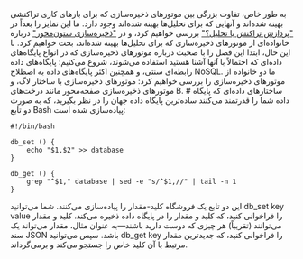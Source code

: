 به طور خاص، تفاوت بزرگی بین موتورهای ذخیره‌سازی که برای
بارهای کاری تراکنشی بهینه شده‌اند و آنهایی که برای تحلیل‌ها بهینه شده‌اند وجود دارد. ما این تمایز را
بعداً در ["پردازش تراکنش یا تحلیل؟"](#sec_storage_analytics) بررسی خواهیم کرد، و در ["ذخیره‌سازی ستون‌محور"](#sec_storage_column) درباره
خانواده‌ای از موتورهای ذخیره‌سازی که برای تحلیل‌ها بهینه شده‌اند، بحث خواهیم کرد. با این حال، ابتدا این فصل را با صحبت درباره موتورهای ذخیره‌سازی که در انواع
پایگاه‌های داده‌ای که احتمالاً با آنها آشنا هستید استفاده می‌شوند، شروع می‌کنیم: پایگاه‌های داده رابطه‌ای سنتی، و همچنین اکثر
پایگاه‌های داده به اصطلاح NoSQL. ما دو خانواده از موتورهای ذخیره‌سازی را بررسی خواهیم کرد: موتورهای ذخیره‌سازی با ساختار لاگ،
و موتورهای ذخیره‌سازی صفحه‌محور مانند درخت‌های B. # ساختارهای داده‌ای که پایگاه داده شما را قدرتمند می‌کنند 
ساده‌ترین پایگاه داده جهان را در نظر بگیرید، که به صورت دو تابع Bash پیاده‌سازی شده است: 
```
#!/bin/bash

db_set () {
    echo "$1,$2" >> database
}

db_get () {
    grep "^$1," database | sed -e "s/^$1,//" | tail -n 1
}
```
این دو تابع یک فروشگاه کلید-مقدار را پیاده‌سازی می‌کنند. شما می‌توانید db_set key value را فراخوانی کنید، که
کلید و مقدار را در پایگاه داده ذخیره می‌کند. کلید و مقدار می‌توانند (تقریباً) هر چیزی که دوست دارید باشند—به
عنوان مثال، مقدار می‌تواند یک سند JSON باشد. سپس می‌توانید db_get key را فراخوانی کنید، که جدیدترین
مقدار مرتبط با آن کلید خاص را جستجو می‌کند و برمی‌گرداند.